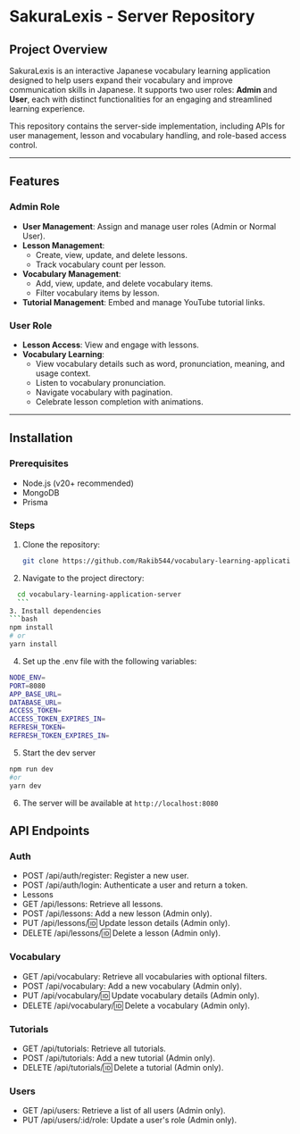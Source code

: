 # SakuraLexis - Server Repository

## Project Overview

SakuraLexis is an interactive Japanese vocabulary learning application designed to help users expand their vocabulary and improve communication skills in Japanese. It supports two user roles: **Admin** and **User**, each with distinct functionalities for an engaging and streamlined learning experience.

This repository contains the server-side implementation, including APIs for user management, lesson and vocabulary handling, and role-based access control.

---

## Features

### Admin Role

- **User Management**: Assign and manage user roles (Admin or Normal User).
- **Lesson Management**:
  - Create, view, update, and delete lessons.
  - Track vocabulary count per lesson.
- **Vocabulary Management**:
  - Add, view, update, and delete vocabulary items.
  - Filter vocabulary items by lesson.
- **Tutorial Management**: Embed and manage YouTube tutorial links.

### User Role

- **Lesson Access**: View and engage with lessons.
- **Vocabulary Learning**:
  - View vocabulary details such as word, pronunciation, meaning, and usage context.
  - Listen to vocabulary pronunciation.
  - Navigate vocabulary with pagination.
  - Celebrate lesson completion with animations.

---

## Installation

### Prerequisites

- Node.js (v20+ recommended)
- MongoDB
- Prisma

### Steps

1. Clone the repository:
   ```bash
   git clone https://github.com/Rakib544/vocabulary-learning-application-server.git
   ```
2. Navigate to the project directory:

````bash
  cd vocabulary-learning-application-server
  ```
3. Install dependencies
```bash
npm install
# or
yarn install
````

4. Set up the .env file with the following variables:

```bash
NODE_ENV=
PORT=8080
APP_BASE_URL=
DATABASE_URL=
ACCESS_TOKEN=
ACCESS_TOKEN_EXPIRES_IN=
REFRESH_TOKEN=
REFRESH_TOKEN_EXPIRES_IN=
```

5. Start the dev server

```bash
npm run dev
#or
yarn dev
```

6. The server will be available at `http://localhost:8080`

## API Endpoints

### Auth

- POST /api/auth/register: Register a new user.
- POST /api/auth/login: Authenticate a user and return a token.
- Lessons
- GET /api/lessons: Retrieve all lessons.
- POST /api/lessons: Add a new lesson (Admin only).
- PUT /api/lessons/:id: Update lesson details (Admin only).
- DELETE /api/lessons/:id: Delete a lesson (Admin only).

### Vocabulary

- GET /api/vocabulary: Retrieve all vocabularies with optional filters.
- POST /api/vocabulary: Add a new vocabulary (Admin only).
- PUT /api/vocabulary/:id: Update vocabulary details (Admin only).
- DELETE /api/vocabulary/:id: Delete a vocabulary (Admin only).

### Tutorials

- GET /api/tutorials: Retrieve all tutorials.
- POST /api/tutorials: Add a new tutorial (Admin only).
- DELETE /api/tutorials/:id: Delete a tutorial (Admin only).

### Users

- GET /api/users: Retrieve a list of all users (Admin only).
- PUT /api/users/:id/role: Update a user's role (Admin only).
